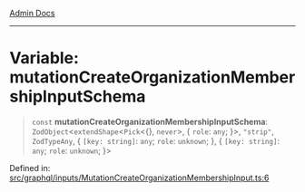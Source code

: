 [Admin Docs](/)

***

# Variable: mutationCreateOrganizationMembershipInputSchema

> `const` **mutationCreateOrganizationMembershipInputSchema**: `ZodObject`\<`extendShape`\<`Pick`\<\{\}, `never`\>, \{ `role`: `any`; \}\>, `"strip"`, `ZodTypeAny`, \{ `[key: string]`: `any`;  `role`: `unknown`; \}, \{ `[key: string]`: `any`;  `role`: `unknown`; \}\>

Defined in: [src/graphql/inputs/MutationCreateOrganizationMembershipInput.ts:6](https://github.com/NishantSinghhhhh/talawa-api/blob/d7e8fb10f99b66342acb17768b9755553b21ad54/src/graphql/inputs/MutationCreateOrganizationMembershipInput.ts#L6)
